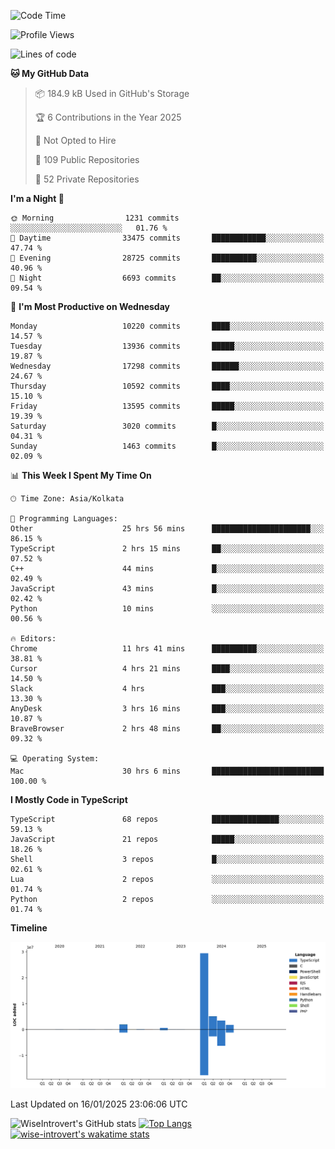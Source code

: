 <!--START_SECTION:waka-->
![Code Time](http://img.shields.io/badge/Code%20Time-2%2C129%20hrs%2042%20mins-blue)

![Profile Views](http://img.shields.io/badge/Profile%20Views-0-blue)

![Lines of code](https://img.shields.io/badge/From%20Hello%20World%20I%27ve%20Written-42.6%20million%20lines%20of%20code-blue)

**🐱 My GitHub Data** 

> 📦 184.9 kB Used in GitHub's Storage 
 > 
> 🏆 6 Contributions in the Year 2025
 > 
> 🚫 Not Opted to Hire
 > 
> 📜 109 Public Repositories 
 > 
> 🔑 52 Private Repositories 
 > 
**I'm a Night 🦉** 

```text
🌞 Morning                1231 commits        ░░░░░░░░░░░░░░░░░░░░░░░░░   01.76 % 
🌆 Daytime                33475 commits       ████████████░░░░░░░░░░░░░   47.74 % 
🌃 Evening                28725 commits       ██████████░░░░░░░░░░░░░░░   40.96 % 
🌙 Night                  6693 commits        ██░░░░░░░░░░░░░░░░░░░░░░░   09.54 % 
```
📅 **I'm Most Productive on Wednesday** 

```text
Monday                   10220 commits       ████░░░░░░░░░░░░░░░░░░░░░   14.57 % 
Tuesday                  13936 commits       █████░░░░░░░░░░░░░░░░░░░░   19.87 % 
Wednesday                17298 commits       ██████░░░░░░░░░░░░░░░░░░░   24.67 % 
Thursday                 10592 commits       ████░░░░░░░░░░░░░░░░░░░░░   15.10 % 
Friday                   13595 commits       █████░░░░░░░░░░░░░░░░░░░░   19.39 % 
Saturday                 3020 commits        █░░░░░░░░░░░░░░░░░░░░░░░░   04.31 % 
Sunday                   1463 commits        █░░░░░░░░░░░░░░░░░░░░░░░░   02.09 % 
```


📊 **This Week I Spent My Time On** 

```text
🕑︎ Time Zone: Asia/Kolkata

💬 Programming Languages: 
Other                    25 hrs 56 mins      ██████████████████████░░░   86.15 % 
TypeScript               2 hrs 15 mins       ██░░░░░░░░░░░░░░░░░░░░░░░   07.52 % 
C++                      44 mins             █░░░░░░░░░░░░░░░░░░░░░░░░   02.49 % 
JavaScript               43 mins             █░░░░░░░░░░░░░░░░░░░░░░░░   02.42 % 
Python                   10 mins             ░░░░░░░░░░░░░░░░░░░░░░░░░   00.56 % 

🔥 Editors: 
Chrome                   11 hrs 41 mins      ██████████░░░░░░░░░░░░░░░   38.81 % 
Cursor                   4 hrs 21 mins       ████░░░░░░░░░░░░░░░░░░░░░   14.50 % 
Slack                    4 hrs               ███░░░░░░░░░░░░░░░░░░░░░░   13.30 % 
AnyDesk                  3 hrs 16 mins       ███░░░░░░░░░░░░░░░░░░░░░░   10.87 % 
BraveBrowser             2 hrs 48 mins       ██░░░░░░░░░░░░░░░░░░░░░░░   09.32 % 

💻 Operating System: 
Mac                      30 hrs 6 mins       █████████████████████████   100.00 % 
```

**I Mostly Code in TypeScript** 

```text
TypeScript               68 repos            ███████████████░░░░░░░░░░   59.13 % 
JavaScript               21 repos            █████░░░░░░░░░░░░░░░░░░░░   18.26 % 
Shell                    3 repos             █░░░░░░░░░░░░░░░░░░░░░░░░   02.61 % 
Lua                      2 repos             ░░░░░░░░░░░░░░░░░░░░░░░░░   01.74 % 
Python                   2 repos             ░░░░░░░░░░░░░░░░░░░░░░░░░   01.74 % 
```



**Timeline**

![Lines of Code chart](https://raw.githubusercontent.com/wise-introvert/wise-introvert/master/assets/bar_graph.png)


 Last Updated on 16/01/2025 23:06:06 UTC
<!--END_SECTION:waka-->

![WiseIntrovert's GitHub stats](https://github-readme-stats.vercel.app/api?username=wise-introvert&count_private=true&show_icons=true)
[![Top Langs](https://github-readme-stats.vercel.app/api/top-langs/?username=wise-introvert&langs_count=10)](https://github.com/anuraghazra/github-readme-stats)
[![wise-introvert's wakatime stats](https://github-readme-stats.vercel.app/api/wakatime?username=wiseintrovert)](https://github.com/anuraghazra/github-readme-stats)
